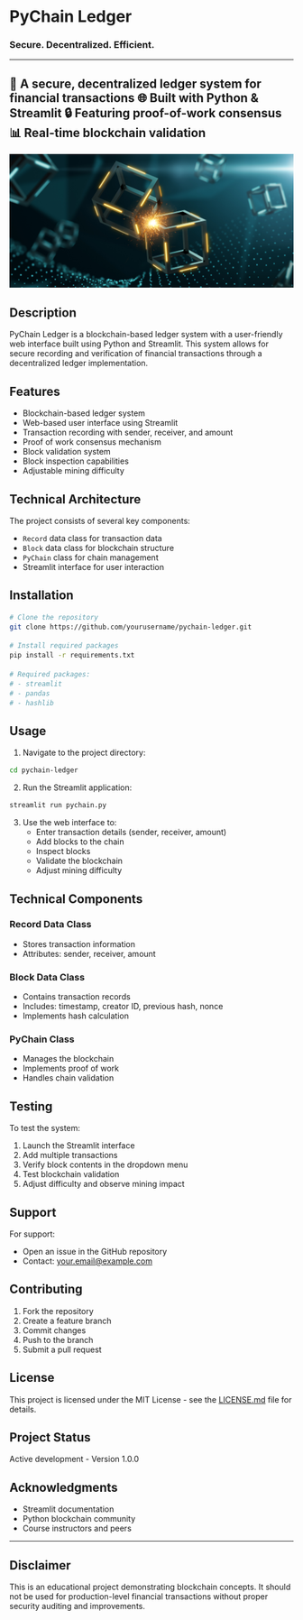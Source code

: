# PyChain Ledger                                                                                                          
### Secure. Decentralized. Efficient.                      
-------------------------------------------------------------------------------
🔗 A secure, decentralized ledger system for financial transactions
🌐 Built with Python & Streamlit
🔒 Featuring proof-of-work consensus
📊 Real-time blockchain validation
-------------------------------------------------------------------------------
![alt=""](Images/application-image.png)

## Description

PyChain Ledger is a blockchain-based ledger system with a user-friendly web interface built using Python and Streamlit. This system allows for secure recording and verification of financial transactions through a decentralized ledger implementation.

## Features

- Blockchain-based ledger system
- Web-based user interface using Streamlit
- Transaction recording with sender, receiver, and amount
- Proof of work consensus mechanism
- Block validation system
- Block inspection capabilities
- Adjustable mining difficulty

## Technical Architecture

The project consists of several key components:

- `Record` data class for transaction data
- `Block` data class for blockchain structure
- `PyChain` class for chain management
- Streamlit interface for user interaction

## Installation

```bash
# Clone the repository
git clone https://github.com/yourusername/pychain-ledger.git

# Install required packages
pip install -r requirements.txt

# Required packages:
# - streamlit
# - pandas
# - hashlib
```

## Usage

1. Navigate to the project directory:
```bash
cd pychain-ledger
```

2. Run the Streamlit application:
```bash
streamlit run pychain.py
```

3. Use the web interface to:
   - Enter transaction details (sender, receiver, amount)
   - Add blocks to the chain
   - Inspect blocks
   - Validate the blockchain
   - Adjust mining difficulty

## Technical Components

### Record Data Class
- Stores transaction information
- Attributes: sender, receiver, amount

### Block Data Class
- Contains transaction records
- Includes: timestamp, creator ID, previous hash, nonce
- Implements hash calculation

### PyChain Class
- Manages the blockchain
- Implements proof of work
- Handles chain validation

## Testing

To test the system:
1. Launch the Streamlit interface
2. Add multiple transactions
3. Verify block contents in the dropdown menu
4. Test blockchain validation
5. Adjust difficulty and observe mining impact

## Support

For support:
- Open an issue in the GitHub repository
- Contact: your.email@example.com

## Contributing

1. Fork the repository
2. Create a feature branch
3. Commit changes
4. Push to the branch
5. Submit a pull request

## License

This project is licensed under the MIT License - see the [LICENSE.md](LICENSE.md) file for details.

## Project Status

Active development - Version 1.0.0

## Acknowledgments

- Streamlit documentation
- Python blockchain community
- Course instructors and peers

---

## Disclaimer

This is an educational project demonstrating blockchain concepts. It should not be used for production-level financial transactions without proper security auditing and improvements.
